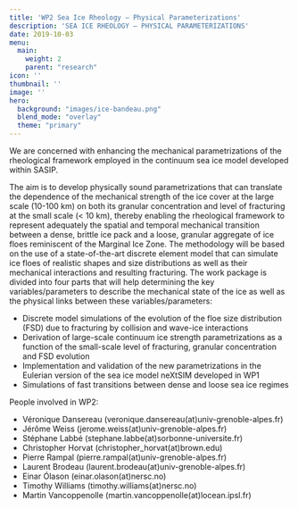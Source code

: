 ```yaml
---
title: 'WP2 Sea Ice Rheology — Physical Parameterizations'
description: 'SEA ICE RHEOLOGY — PHYSICAL PARAMETERIZATIONS'
date: 2019-10-03
menu:
  main:
    weight: 2
    parent: "research"
icon: ''
thumbnail: ''
image: ''
hero:
  background: "images/ice-bandeau.png"
  blend_mode: "overlay"
  theme: "primary"
---
```


We are concerned with enhancing the mechanical parametrizations of the rheological framework employed in the continuum sea ice model developed within SASIP.

The aim is to develop physically sound parametrizations that can translate the dependence of the mechanical strength of the ice cover at the large scale (10-100 km) on both its granular concentration and level of fracturing at the small scale (< 10 km), thereby enabling the rheological framework to represent adequately the spatial and temporal mechanical transition between a dense, brittle ice pack and a loose, granular aggregate of ice floes reminiscent of the Marginal Ice Zone. The methodology will be based on the use of a state-of-the-art discrete element model that can simulate ice floes of realistic shapes and size distributions as well as their mechanical interactions and resulting fracturing. The work package is divided into four parts that will help determining the key variables/parameters to describe the mechanical state of the ice as well as the physical links between these variables/parameters:

 - Discrete model simulations of the evolution of the floe size distribution (FSD) due to fracturing by collision and wave-ice interactions
 - Derivation of large-scale continuum ice strength parametrizations as a function of the small-scale level of fracturing, granular concentration and FSD evolution
 - Implementation and validation of the new parametrizations in the Eulerian version of the sea ice model neXtSIM developed in WP1
 - Simulations of fast transitions between dense and loose sea ice regimes

People involved in WP2:

 - Véronique Dansereau (veronique.dansereau(at)univ-grenoble-alpes.fr)
 - Jérôme Weiss (jerome.weiss(at)univ-grenoble-alpes.fr)
 - Stéphane Labbé (stephane.labbe(at)sorbonne-universite.fr)
 - Christopher Horvat (christopher_horvat(at)brown.edu)
 - Pierre Rampal (pierre.rampal(at)univ-grenoble-alpes.fr)
 - Laurent Brodeau (laurent.brodeau(at)univ-grenoble-alpes.fr)
 - Einar Ólason (einar.olason(at)nersc.no)
 - Timothy Williams (timothy.williams(at)nersc.no)
 - Martin Vancoppenolle (martin.vancoppenolle(at)locean.ipsl.fr)
 
